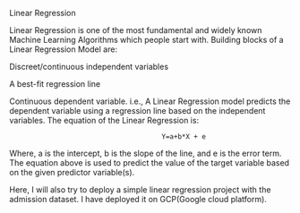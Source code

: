 Linear Regression

Linear Regression is one of the most fundamental and widely known Machine Learning Algorithms which people start with. Building blocks of a Linear Regression Model are:

Discreet/continuous independent variables

A best-fit regression line

Continuous dependent variable. i.e., A Linear Regression model predicts the dependent variable using a regression line based on the independent variables. The equation of the Linear Regression is:

                                          Y=a+b*X + e 
Where, a is the intercept, b is the slope of the line, and e is the error term. The equation above is used to predict the value of the target variable based on the given predictor variable(s).

Here, I will also try to deploy a simple linear regression project with the admission dataset. I have deployed it on GCP(Google cloud platform).

